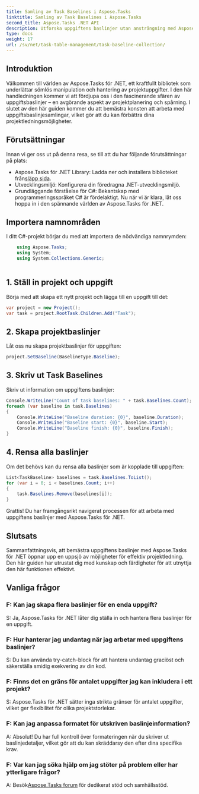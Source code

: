 ```yaml
---
title: Samling av Task Baselines i Aspose.Tasks
linktitle: Samling av Task Baselines i Aspose.Tasks
second_title: Aspose.Tasks .NET API
description: Utforska uppgiftens baslinjer utan ansträngning med Aspose.Tasks för .NET. Effektiv projektledning på ett enkelt sätt. Ladda ner nu! #Aspose.Tasks #MS Project
type: docs
weight: 17
url: /sv/net/task-table-management/task-baseline-collection/
---
```

## Introduktion
Välkommen till världen av Aspose.Tasks för .NET, ett kraftfullt bibliotek som underlättar sömlös manipulation och hantering av projektuppgifter. I den här handledningen kommer vi att fördjupa oss i den fascinerande sfären av uppgiftsbaslinjer – en avgörande aspekt av projektplanering och spårning. I slutet av den här guiden kommer du att bemästra konsten att arbeta med uppgiftsbaslinjesamlingar, vilket gör att du kan förbättra dina projektledningsmöjligheter.
## Förutsättningar
Innan vi ger oss ut på denna resa, se till att du har följande förutsättningar på plats:
-  Aspose.Tasks för .NET Library: Ladda ner och installera biblioteket från[släpp sida](https://releases.aspose.com/tasks/net/).
- Utvecklingsmiljö: Konfigurera din föredragna .NET-utvecklingsmiljö.
- Grundläggande förståelse för C#: Bekantskap med programmeringsspråket C# är fördelaktigt.
Nu när vi är klara, låt oss hoppa in i den spännande världen av Aspose.Tasks för .NET.
## Importera namnområden
I ditt C#-projekt börjar du med att importera de nödvändiga namnrymden:
```csharp
    using Aspose.Tasks;
    using System;
    using System.Collections.Generic;
    
```
## 1. Ställ in projekt och uppgift
Börja med att skapa ett nytt projekt och lägga till en uppgift till det:
```csharp
var project = new Project();
var task = project.RootTask.Children.Add("Task");
```
## 2. Skapa projektbaslinjer
Låt oss nu skapa projektbaslinjer för uppgiften:
```csharp
project.SetBaseline(BaselineType.Baseline);
```
## 3. Skriv ut Task Baselines
Skriv ut information om uppgiftens baslinjer:
```csharp
Console.WriteLine("Count of task baselines: " + task.Baselines.Count);
foreach (var baseline in task.Baselines)
{
    Console.WriteLine("Baseline duration: {0}", baseline.Duration);
    Console.WriteLine("Baseline start: {0}", baseline.Start);
    Console.WriteLine("Baseline finish: {0}", baseline.Finish);
}
```
## 4. Rensa alla baslinjer
Om det behövs kan du rensa alla baslinjer som är kopplade till uppgiften:
```csharp
List<TaskBaseline> baselines = task.Baselines.ToList();
for (var i = 0; i < baselines.Count; i++)
{
    task.Baselines.Remove(baselines[i]);
}
```
Grattis! Du har framgångsrikt navigerat processen för att arbeta med uppgiftens baslinjer med Aspose.Tasks för .NET.
## Slutsats
Sammanfattningsvis, att bemästra uppgiftens baslinjer med Aspose.Tasks för .NET öppnar upp en uppsjö av möjligheter för effektiv projektledning. Den här guiden har utrustat dig med kunskap och färdigheter för att utnyttja den här funktionen effektivt.
## Vanliga frågor
### F: Kan jag skapa flera baslinjer för en enda uppgift?
S: Ja, Aspose.Tasks för .NET låter dig ställa in och hantera flera baslinjer för en uppgift.
### F: Hur hanterar jag undantag när jag arbetar med uppgiftens baslinjer?
S: Du kan använda try-catch-block för att hantera undantag graciöst och säkerställa smidig exekvering av din kod.
### F: Finns det en gräns för antalet uppgifter jag kan inkludera i ett projekt?
S: Aspose.Tasks för .NET sätter inga strikta gränser för antalet uppgifter, vilket ger flexibilitet för olika projektstorlekar.
### F: Kan jag anpassa formatet för utskriven baslinjeinformation?
A: Absolut! Du har full kontroll över formateringen när du skriver ut baslinjedetaljer, vilket gör att du kan skräddarsy den efter dina specifika krav.
### F: Var kan jag söka hjälp om jag stöter på problem eller har ytterligare frågor?
 A: Besök[Aspose.Tasks forum](https://forum.aspose.com/c/tasks/15) för dedikerat stöd och samhällsstöd.